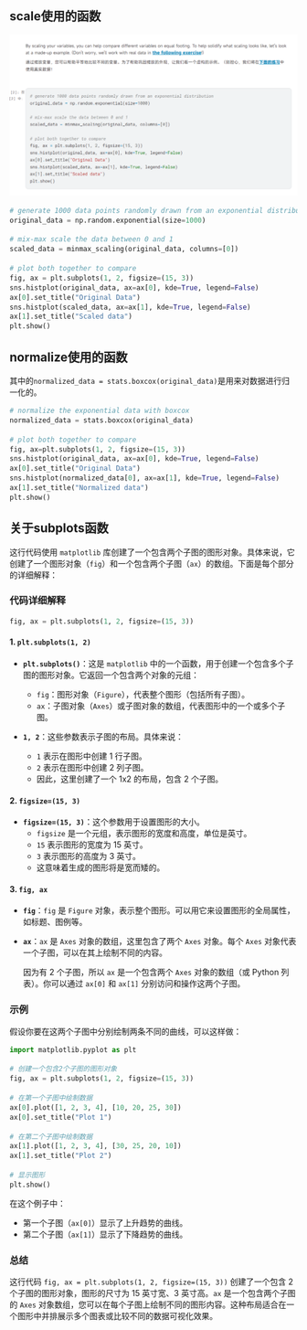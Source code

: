 ##  scale使用的函数

![alt text](images/image.png)

``` python
# generate 1000 data points randomly drawn from an exponential distribution
original_data = np.random.exponential(size=1000)

# mix-max scale the data between 0 and 1
scaled_data = minmax_scaling(original_data, columns=[0])

# plot both together to compare
fig, ax = plt.subplots(1, 2, figsize=(15, 3))
sns.histplot(original_data, ax=ax[0], kde=True, legend=False)
ax[0].set_title("Original Data")
sns.histplot(scaled_data, ax=ax[1], kde=True, legend=False)
ax[1].set_title("Scaled data")
plt.show()
```

## normalize使用的函数

其中的`normalized_data = stats.boxcox(original_data)`是用来对数据进行归一化的。

``` python
# normalize the exponential data with boxcox
normalized_data = stats.boxcox(original_data)

# plot both together to compare
fig, ax=plt.subplots(1, 2, figsize=(15, 3))
sns.histplot(original_data, ax=ax[0], kde=True, legend=False)
ax[0].set_title("Original Data")
sns.histplot(normalized_data[0], ax=ax[1], kde=True, legend=False)
ax[1].set_title("Normalized data")
plt.show()
```

## 关于subplots函数

这行代码使用 `matplotlib` 库创建了一个包含两个子图的图形对象。具体来说，它创建了一个图形对象（`fig`）和一个包含两个子图（`ax`）的数组。下面是每个部分的详细解释：

### 代码详细解释

```python
fig, ax = plt.subplots(1, 2, figsize=(15, 3))
```

#### 1. `plt.subplots(1, 2)`

- **`plt.subplots()`**：这是 `matplotlib` 中的一个函数，用于创建一个包含多个子图的图形对象。它返回一个包含两个对象的元组：
  - `fig`：图形对象（`Figure`），代表整个图形（包括所有子图）。
  - `ax`：子图对象（`Axes`）或子图对象的数组，代表图形中的一个或多个子图。

- **`1, 2`**：这些参数表示子图的布局。具体来说：
  - `1` 表示在图形中创建 1 行子图。
  - `2` 表示在图形中创建 2 列子图。
  - 因此，这里创建了一个 1x2 的布局，包含 2 个子图。

#### 2. `figsize=(15, 3)`

- **`figsize=(15, 3)`**：这个参数用于设置图形的大小。
  - `figsize` 是一个元组，表示图形的宽度和高度，单位是英寸。
  - `15` 表示图形的宽度为 15 英寸。
  - `3` 表示图形的高度为 3 英寸。
  - 这意味着生成的图形将是宽而矮的。

#### 3. `fig, ax`

- **`fig`**：`fig` 是 `Figure` 对象，表示整个图形。可以用它来设置图形的全局属性，如标题、图例等。
- **`ax`**：`ax` 是 `Axes` 对象的数组，这里包含了两个 `Axes` 对象。每个 `Axes` 对象代表一个子图，可以在其上绘制不同的内容。

  因为有 2 个子图，所以 `ax` 是一个包含两个 `Axes` 对象的数组（或 Python 列表）。你可以通过 `ax[0]` 和 `ax[1]` 分别访问和操作这两个子图。

### 示例

假设你要在这两个子图中分别绘制两条不同的曲线，可以这样做：

```python
import matplotlib.pyplot as plt

# 创建一个包含2个子图的图形对象
fig, ax = plt.subplots(1, 2, figsize=(15, 3))

# 在第一个子图中绘制数据
ax[0].plot([1, 2, 3, 4], [10, 20, 25, 30])
ax[0].set_title("Plot 1")

# 在第二个子图中绘制数据
ax[1].plot([1, 2, 3, 4], [30, 25, 20, 10])
ax[1].set_title("Plot 2")

# 显示图形
plt.show()
```

在这个例子中：
- 第一个子图（`ax[0]`）显示了上升趋势的曲线。
- 第二个子图（`ax[1]`）显示了下降趋势的曲线。

### 总结

这行代码 `fig, ax = plt.subplots(1, 2, figsize=(15, 3))` 创建了一个包含 2 个子图的图形对象，图形的尺寸为 15 英寸宽、3 英寸高。`ax` 是一个包含两个子图的 `Axes` 对象数组，您可以在每个子图上绘制不同的图形内容。这种布局适合在一个图形中并排展示多个图表或比较不同的数据可视化效果。